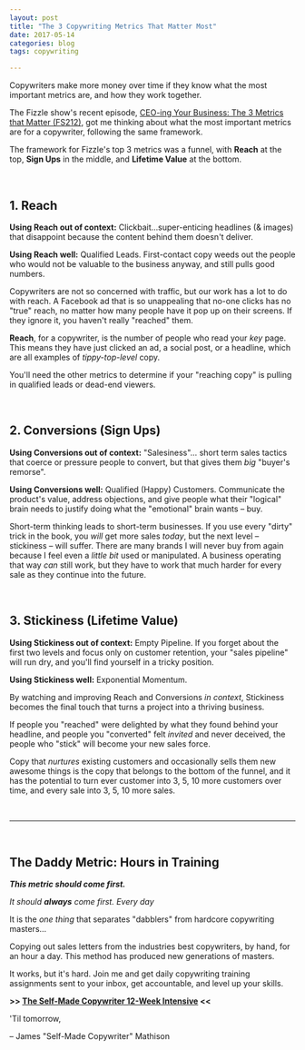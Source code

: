 ```yaml
---
layout: post
title: "The 3 Copywriting Metrics That Matter Most"
date: 2017-05-14 
categories: blog
tags: copywriting

---
```


Copywriters make more money over time if they know what the most important metrics are, and how they work together. 

The Fizzle show's recent episode, [CEO-ing Your Business: The 3 Metrics that Matter (FS212)](https://fizzle.co/sparkline/ceoing-your-business), got me thinking about what the most important metrics are for a copywriter, following the same framework. 

The framework for Fizzle's top 3 metrics was a funnel, with **Reach** at the top, **Sign Ups** in the middle, and **Lifetime Value** at the bottom. 

&nbsp;

## 1. Reach
**Using Reach out of context:** Clickbait…super-enticing headlines (& images) that disappoint because the content behind them doesn't deliver.

**Using Reach well:** Qualified Leads. First-contact copy weeds out the people who would not be valuable to the business anyway, and still pulls good numbers. 

Copywriters are not so concerned with traffic, but our work has a lot to do with reach. A Facebook ad that is so unappealing that no-one clicks has no "true" reach, no matter how many people have it pop up on their screens. If they ignore it, you haven't really "reached" them. 

**Reach**, for a copywriter, is the number of people who read your *key* page. This means they have just clicked an ad, a social post, or a headline, which are all examples of *tippy-top-level* copy. 

You'll need the other metrics to determine if your "reaching copy" is pulling in qualified leads or dead-end viewers. 

&nbsp;

## 2. Conversions (Sign Ups)
**Using Conversions out of context:** "Salesiness"… short term sales tactics that coerce or pressure people to convert, but that gives them *big* "buyer's remorse". 

**Using Conversions well:** Qualified (Happy) Customers. Communicate the product's value, address objections, and give people what their "logical" brain needs to justify doing what the "emotional" brain wants – buy. 

Short-term thinking leads to short-term businesses. If you use every "dirty" trick in the book, you *will* get more sales *today*, but the next level – stickiness – will suffer. There are many brands I will never buy from again because I feel even a *little bit* used or manipulated. A business operating that way *can* still work, but they have to work that much harder for every sale as they continue into the future. 

&nbsp;

## 3. Stickiness (Lifetime Value)
**Using Stickiness out of context:** Empty Pipeline. If you forget about the first two levels and focus only on customer retention, your "sales pipeline" will run dry, and you'll find yourself in a tricky position. 

**Using Stickiness well:** Exponential Momentum. 

By watching and improving Reach and Conversions *in context*, Stickiness becomes the final touch that turns a project into a thriving business. 

If people you "reached" were delighted by what they found behind your headline, and people you "converted" felt *invited* and never deceived, the people who "stick" will become your new sales force. 

Copy that *nurtures* existing customers and occasionally sells them new awesome things is the copy that belongs to the bottom of the funnel, and it has the potential to turn ever customer into 3, 5, 10 more customers over time, and every sale into 3, 5, 10 more sales. 

&nbsp;

---

&nbsp;

## The Daddy Metric: Hours in Training
***This metric should come first.***

*It should **always** come first. Every day* 

It is the *one thing* that separates "dabblers" from hardcore copywriting masters…

Copying out sales letters from the industries best copywriters, by hand, for an hour a day. This method has produced new generations of masters. 

It works, but it's hard. Join me and get daily copywriting training assignments sent to your inbox, get accountable, and level up your skills.

**>> [The Self-Made Copywriter 12-Week Intensive](http://www.jamesmathison.co.uk/the-self-made-copywriter-intensive/) <<**

'Til tomorrow, 

– James "Self-Made Copywriter" Mathison
